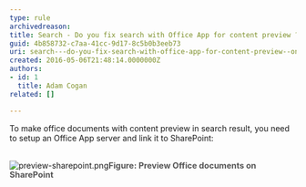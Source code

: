 ```yaml
---
type: rule
archivedreason: 
title: Search - Do you fix search with Office App for content preview ? (on premise only)
guid: 4b858732-c7aa-41cc-9d17-8c5b0b3eeb73
uri: search---do-you-fix-search-with-office-app-for-content-preview--on-premise-only
created: 2016-05-06T21:48:14.0000000Z
authors:
- id: 1
  title: Adam Cogan
related: []

---
```



​​​​To make office documents with content​&#160;preview in search result, you need to setup an Office App server and link it to SharePoint&#58;
<br><excerpt class='endintro'></excerpt><br>
<dl class="image"><dt>​<img src="/PublishingImages/preview-sharepoint.png" alt="preview-sharepoint.png" />​<span style="color&#58;#555555;font-size&#58;0.9rem;font-weight&#58;bold;line-height&#58;16px;">​Figure&#58; Preview Office documents on SharePoint</span></dt></dl>


